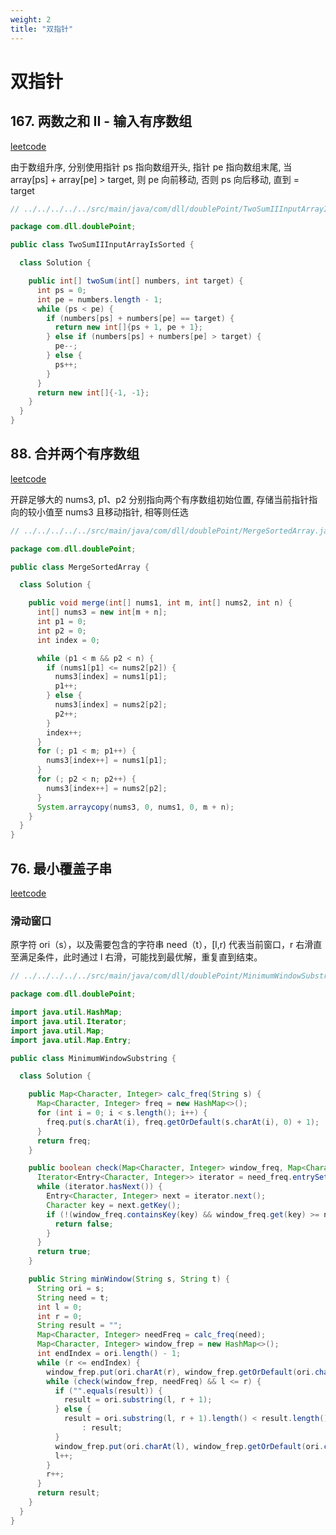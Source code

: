 ```yaml
---
weight: 2
title: "双指针"
---
```

# 双指针

## 167. 两数之和 II - 输入有序数组
[leetcode](https://leetcode-cn.com/problems/two-sum-ii-input-array-is-sorted/) 

由于数组升序, 分别使用指针 ps 指向数组开头, 指针 pe 指向数组末尾, 当 array[ps] + array[pe] > target, 则 pe 向前移动, 否则 ps 向后移动, 直到 = target

```java
// ../../../../../src/main/java/com/dll/doublePoint/TwoSumIIInputArrayIsSorted.java

package com.dll.doublePoint;

public class TwoSumIIInputArrayIsSorted {

  class Solution {

    public int[] twoSum(int[] numbers, int target) {
      int ps = 0;
      int pe = numbers.length - 1;
      while (ps < pe) {
        if (numbers[ps] + numbers[pe] == target) {
          return new int[]{ps + 1, pe + 1};
        } else if (numbers[ps] + numbers[pe] > target) {
          pe--;
        } else {
          ps++;
        }
      }
      return new int[]{-1, -1};
    }
  }
}

``` 

## 88. 合并两个有序数组
[leetcode](https://leetcode.com/problems/merge-sorted-array/)

开辟足够大的 nums3, p1、p2 分别指向两个有序数组初始位置, 存储当前指针指向的较小值至 nums3 且移动指针, 相等则任选

```java
// ../../../../../src/main/java/com/dll/doublePoint/MergeSortedArray.java

package com.dll.doublePoint;

public class MergeSortedArray {

  class Solution {

    public void merge(int[] nums1, int m, int[] nums2, int n) {
      int[] nums3 = new int[m + n];
      int p1 = 0;
      int p2 = 0;
      int index = 0;

      while (p1 < m && p2 < n) {
        if (nums1[p1] <= nums2[p2]) {
          nums3[index] = nums1[p1];
          p1++;
        } else {
          nums3[index] = nums2[p2];
          p2++;
        }
        index++;
      }
      for (; p1 < m; p1++) {
        nums3[index++] = nums1[p1];
      }
      for (; p2 < n; p2++) {
        nums3[index++] = nums2[p2];
      }
      System.arraycopy(nums3, 0, nums1, 0, m + n);
    }
  }
}

``` 


## 76. 最小覆盖子串

[leetcode](https://leetcode-cn.com/problems/minimum-window-substring/)
 
### 滑动窗口

原字符 ori（s），以及需要包含的字符串 need（t），[l,r) 代表当前窗口，r 右滑直至满足条件，此时通过 l 右滑，可能找到最优解，重复直到结束。
    
```java
// ../../../../../src/main/java/com/dll/doublePoint/MinimumWindowSubstring.java

package com.dll.doublePoint;

import java.util.HashMap;
import java.util.Iterator;
import java.util.Map;
import java.util.Map.Entry;

public class MinimumWindowSubstring {

  class Solution {

    public Map<Character, Integer> calc_freq(String s) {
      Map<Character, Integer> freq = new HashMap<>();
      for (int i = 0; i < s.length(); i++) {
        freq.put(s.charAt(i), freq.getOrDefault(s.charAt(i), 0) + 1);
      }
      return freq;
    }

    public boolean check(Map<Character, Integer> window_freq, Map<Character, Integer> need_freq) {
      Iterator<Entry<Character, Integer>> iterator = need_freq.entrySet().iterator();
      while (iterator.hasNext()) {
        Entry<Character, Integer> next = iterator.next();
        Character key = next.getKey();
        if (!(window_freq.containsKey(key) && window_freq.get(key) >= next.getValue())) {
          return false;
        }
      }
      return true;
    }

    public String minWindow(String s, String t) {
      String ori = s;
      String need = t;
      int l = 0;
      int r = 0;
      String result = "";
      Map<Character, Integer> needFreq = calc_freq(need);
      Map<Character, Integer> window_frep = new HashMap<>();
      int endIndex = ori.length() - 1;
      while (r <= endIndex) {
        window_frep.put(ori.charAt(r), window_frep.getOrDefault(ori.charAt(r), 0) + 1);
        while (check(window_frep, needFreq) && l <= r) {
          if ("".equals(result)) {
            result = ori.substring(l, r + 1);
          } else {
            result = ori.substring(l, r + 1).length() < result.length() ? ori.substring(l, r + 1)
                : result;
          }
          window_frep.put(ori.charAt(l), window_frep.getOrDefault(ori.charAt(l), 0) - 1);
          l++;
        }
        r++;
      }
      return result;
    }
  }
}

```
